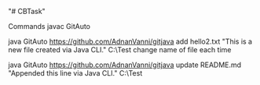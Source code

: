 "# CBTask" 

Commands
javac GitAuto

java GitAuto https://github.com/AdnanVanni/gitjava add hello2.txt "This is a new file created via Java CLI." C:\Test
change name of file each time

java GitAuto https://github.com/AdnanVanni/gitjava update README.md "Appended this line via Java CLI." C:\Test
 
